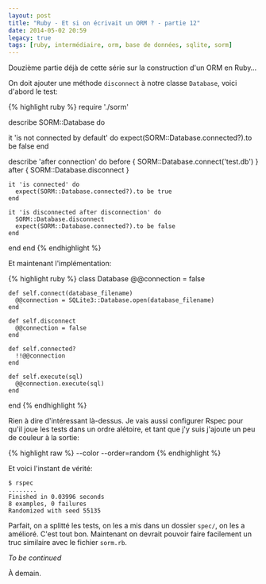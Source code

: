 ```yaml
---
layout: post
title: "Ruby - Et si on écrivait un ORM ? - partie 12"
date: 2014-05-02 20:59
legacy: true
tags: [ruby, intermédiaire, orm, base de données, sqlite, sorm]
---
```




Douzième partie déjà de cette série sur la construction d'un ORM en Ruby…

<!-- more -->

On doit ajouter une méthode `disconnect` à notre classe `Database`, voici
d'abord le test:

{% highlight ruby %}
require './sorm'

describe SORM::Database do

  it 'is not connected by default' do
    expect(SORM::Database.connected?).to be false
  end

  describe 'after connection' do
    before { SORM::Database.connect('test.db') }
    after  { SORM::Database.disconnect }

    it 'is connected' do
      expect(SORM::Database.connected?).to be true
    end

    it 'is disconnected after disconnection' do
      SORM::Database.disconnect
      expect(SORM::Database.connected?).to be false
    end
  end
end
{% endhighlight %}

Et maintenant l'implémentation:

{% highlight ruby %}
  class Database
    @@connection = false

    def self.connect(database_filename)
      @@connection = SQLite3::Database.open(database_filename)
    end

    def self.disconnect
      @@connection = false
    end

    def self.connected?
      !!@@connection
    end

    def self.execute(sql)
      @@connection.execute(sql)
    end
  end
{% endhighlight %}

Rien à dire d'intéressant là-dessus. Je vais aussi configurer Rspec pour
qu'il joue les tests dans un ordre alétoire, et tant que j'y suis j'ajoute
un peu de couleur à la sortie:

{% highlight raw %}
--color
--order=random
{% endhighlight %}

Et voici l'instant de vérité:

    $ rspec
    ........
    Finished in 0.03996 seconds
    8 examples, 0 failures
    Randomized with seed 55135

Parfait, on a splitté les tests, on les a mis dans un dossier `spec/`,
on les a amélioré. C'est tout bon. Maintenant on devrait pouvoir faire
facilement un truc similaire avec le fichier `sorm.rb`.

*To be continued*



À demain.




